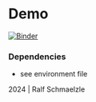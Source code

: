 Demo
=============================================

[![Binder](https://mybinder.org/badge_logo.svg)](https://mybinder.org/v2/gh/nomcomm/802_demo/main)


### Dependencies

-   see environment file


2024 | Ralf Schmaelzle
